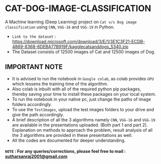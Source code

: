 # CAT-DOG-IMAGE-CLASSIFICATION
A Machine learning (Deep Learning) project on ```Cat v/s Dog image classification``` using ```CNN```, ```VGG-16``` and ```VGG-19``` in Python.
- ```Link to the dataset``` : https://download.microsoft.com/download/3/E/1/3E1C3F21-ECDB-4869-8368-6DEBA77B919F/kagglecatsanddogs_5340.zip
- The Dataset consists of 12500 images of Cat and 12500 images of Dog.

## IMPORTANT NOTE
- It is advised to run the notebook in ```Google colab```, as colab provides ```GPU``` which lessens the training time of the algorithm.
- Also colab is inbuilt with all of the required python pip packages, thereby saving your time to install these packages on your local system.
- To run the notebook in your native pc, just change the paths of image folders accordingly.
- To use the ```TestImages```, upload the test images folders to your drive and give the path accordingly.
- A brief description of all the 3 algorithms namely ```CNN```, ```VGG-16``` and ```VGG-19``` are available in the presentations uploaded. (Both part 1 and part 2). Explanation on methods to approach the problem, result analysis of all the 3 algorithms are provided in these presentations as well.
- All the codes are documented for deeper understanding.

#### ```NOTE``` : For any queries/corrections, please feel free to mail : sutharsanraj2001@gmail.com
